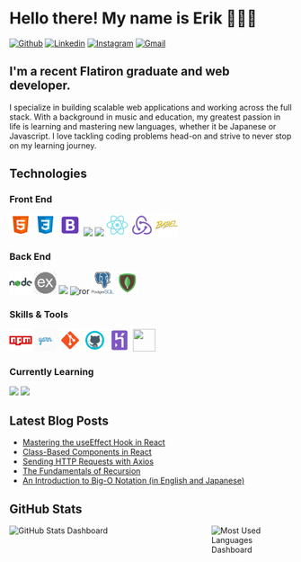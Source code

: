 <link href="https://languages.abranhe.com/logos.css" rel="stylesheet">

# Hello there! My name is Erik 👋🏼🤓

[![Github](https://img.shields.io/badge/-Github-000?style=flat&logo=Github&logoColor=white)](https://github.com/ekhu94)
[![Linkedin](https://img.shields.io/badge/-LinkedIn-blue?style=flat&logo=Linkedin&logoColor=white)](https://www.linkedin.com/in/erik-huang-954a041a1/)
[![Instagram](https://img.shields.io/badge/-Instagram-c13584?style=flat&labelColor=c13584&logo=instagram&logoColor=white)](https://www.instagram.com/ekhu94/)
[![Gmail](https://img.shields.io/badge/-Gmail-c14438?style=flat&logo=Gmail&logoColor=white)](mailto:ekhu94@gmail.com)

<h2>I'm a recent Flatiron graduate and web developer.</h2>

<p>
    I specialize in building scalable web applications and working across the full stack. With a background in music and education, my greatest passion in life is learning and mastering new languages, whether it be Japanese or Javascript. I love tackling coding problems head-on and strive to never stop on my learning journey.
</p>

<h2>Technologies</h2>

<h3>Front End</h3>

<p>
    <img style="margin: auto;" src="https://raw.githubusercontent.com/sachinverma53121/sachinverma53121/master/icons/html5.png" alt=html5 width="40" height="40"/> 
	<img style="margin: auto;" src="https://raw.githubusercontent.com/sachinverma53121/sachinverma53121/master/icons/css3.png" alt=css3 width="40" height="40"/> 
	<img style="margin: auto;" src="https://raw.githubusercontent.com/sachinverma53121/sachinverma53121/master/icons/bootstrap.png" alt=bootstrap width="40" height="40"/>
	<img style="width:40px;" src="https://img.icons8.com/color/48/000000/javascript.png"/>
    <img style="width:40px" src="https://img.icons8.com/color/48/000000/typescript.png"/>
    <img style="margin: auto;" src="https://raw.githubusercontent.com/sachinverma53121/sachinverma53121/master/icons/react.png" alt=react width="40" height="40"/> 
    <img style="margin: auto;" src="https://raw.githubusercontent.com/sachinverma53121/sachinverma53121/master/icons/redux.png" alt=redux width="40" height="40"/> 
	<img style="margin: auto;" src="https://raw.githubusercontent.com/sachinverma53121/sachinverma53121/master/icons/babel.png" alt=babel width="40" height="40"/> 
	
</p>

<h3>Back End</h3>

<p>
    <img style="margin: auto;" src="https://raw.githubusercontent.com/sachinverma53121/sachinverma53121/master/icons/node.png" alt=nodejs width="40" height="40"/>
    <img style="margin: auto;" src="https://raw.githubusercontent.com/sachinverma53121/sachinverma53121/master/icons/express.png" alt=express width="40" height="40"/>
	<img style="width:40px;" src="https://img.icons8.com/color/48/000000/ruby-programming-language.png"/>
    <img style="margin: auto;" src="https://upload.wikimedia.org/wikipedia/commons/1/16/Ruby_on_Rails-logo.png" alt="ror" width="40" height="40">
    <img style="margin: auto;" src="https://raw.githubusercontent.com/sachinverma53121/sachinverma53121/master/icons/psql.png" alt=postgresql width="40" height="40"/>
    <img style="margin: auto;" src="https://raw.githubusercontent.com/sachinverma53121/sachinverma53121/master/icons/mongo.png" alt=mongodb width="40" height="40"/> 
</p>

<h3>Skills & Tools</h3>

<p>
    <img style="margin: auto;" src="https://raw.githubusercontent.com/sachinverma53121/sachinverma53121/master/icons/npm.png" alt=npm width="40" height="40"/>
    <img style="margin: auto;" src="https://raw.githubusercontent.com/sachinverma53121/sachinverma53121/master/icons/yarn.png" alt=yarn width="40" height="40"/>
    <img style="margin: auto;" src="https://raw.githubusercontent.com/sachinverma53121/sachinverma53121/master/icons/git.png" alt=git width="40" height="40"/>
    <img style="margin: auto;" src="https://raw.githubusercontent.com/sachinverma53121/sachinverma53121/master/icons/github.png" alt=github width="40" height="40"/>
    <img style="margin: auto;" src="https://raw.githubusercontent.com/sachinverma53121/sachinverma53121/master/icons/heroku.png" alt=heroku width="40" height="40"/>
    <img style="margin:auto" width="40" height="40" src="https://img.icons8.com/color/48/000000/firebase.png"/>
</p>

<h3>Currently Learning</h3>

<p>
    <img style="width:40px;" src="https://img.icons8.com/color/48/000000/python.png"/>
    <img style="margin:auto;width:40px" src="https://img.icons8.com/color/48/000000/amazon-web-services.png"/>
</p>

<h2>Latest Blog Posts</h2>

- [Mastering the useEffect Hook in React](https://ekhu94.medium.com/master-the-useeffect-hook-in-react-f1ae8a3b0614)
- [Class-Based Components in React](https://ekhu94.medium.com/class-based-components-in-react-5af10587473f)
- [Sending HTTP Requests with Axios](https://ekhu94.medium.com/sending-basic-http-requests-with-axios-614d385c0937)
- [The Fundamentals of Recursion](https://ekhu94.medium.com/the-basics-of-recursion-7e2441aaf1a2)
- [An Introduction to Big-O Notation (in English and Japanese)](https://ekhu94.medium.com/an-introduction-to-big-o-notation-5784d7fe8d29)

<h2>GitHub Stats</h2>

<p style="display:flex;align-items:top;justify-content:space-between">
    <img src="https://github-readme-stats.vercel.app/api?username=ekhu94&count_private=true&show_icons=true" width="600" alt="GitHub Stats Dashboard">
    <img src="https://github-readme-stats.vercel.app/api/top-langs/?username=ekhu94" height="260" alt="Most Used Languages Dashboard">
</p>
